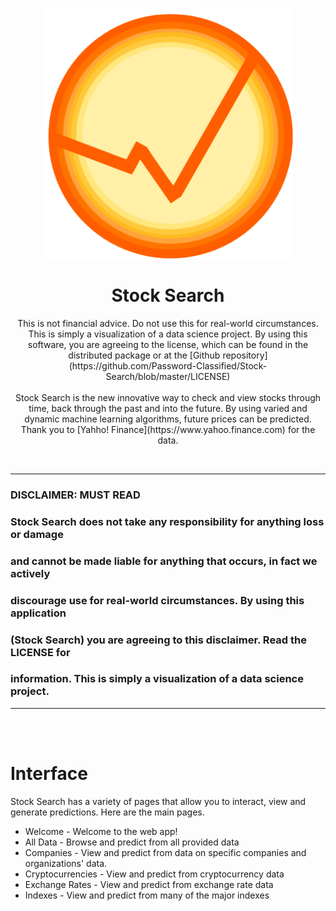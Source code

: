 <br />
<p align="center">
  <a>
    <img src="Source/Images/logo.png" alt="Logo" width="400" height="400">
  </a>

  <h1 align="center">Stock Search</h1>

  <p align="center">
    This is not financial advice. Do not use this for real-world circumstances. This is simply a visualization of a data science project.
    By using this software, you are agreeing to the license, which can be found in the distributed package or at the [Github repository](https://github.com/Password-Classified/Stock-Search/blob/master/LICENSE)
    <br/>
    <br/>
    Stock Search is the new innovative way to check and view stocks through
    time, back through the past and into the future. By using varied and
    dynamic machine learning algorithms, future prices can be predicted.
    Thank you to [Yahho! Finance](https://www.yahoo.finance.com) for the data.
  </p>
</p>

</details>

<br/>
<hr/>

### **DISCLAIMER:** MUST READ
### Stock Search does not take any responsibility for anything loss or damage
### and cannot be made liable for anything that occurs, in fact we actively
### discourage use for real-world circumstances. By using this application
### (Stock Search) you are agreeing to this disclaimer. Read the LICENSE for
### information. This is simply a visualization of a data science project.

<hr/>
<br/>
<br/>

# Interface
Stock Search has a variety of pages that allow you to interact,
view and generate predictions. Here are the main pages.

 + Welcome - Welcome to the web app!
 + All Data - Browse and predict from all provided data
 + Companies - View and predict from data on specific companies and organizations' data.
 + Cryptocurrencies - View and predict from cryptocurrency data
 + Exchange Rates - View and predict from exchange rate data
 + Indexes - View and predict from many of the major indexes
